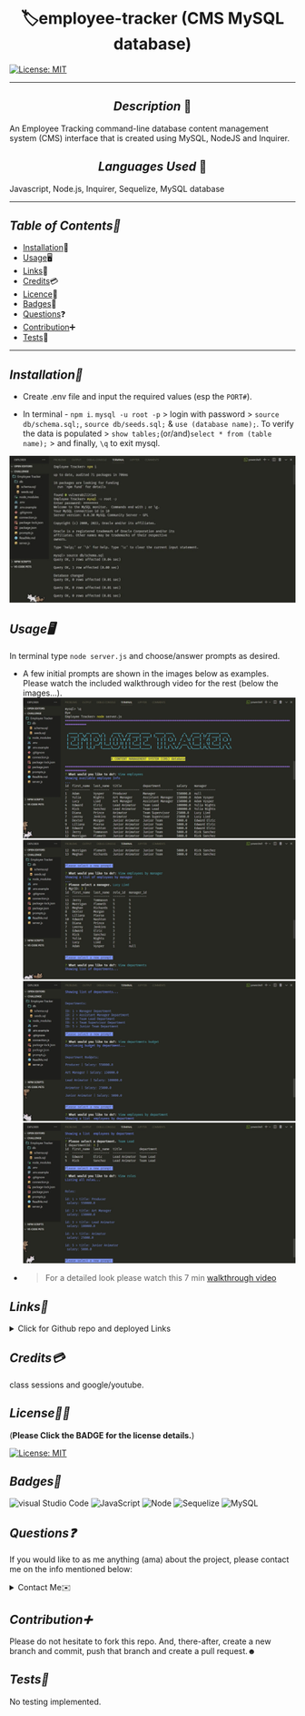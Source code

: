 # <div align="center"> 🏷️**employee-tracker (CMS MySQL database)** </div>

[![License: MIT](https://img.shields.io/badge/License-MIT-yellow.svg)](https://choosealicense.com/licenses/mit/)

---

## <div align="center"> _Description_ 📝</div>

An Employee Tracking command-line database content management system (CMS) interface that is created using MySQL, NodeJS and Inquirer.

## <div align="center"> _Languages Used_ 💬</div>

Javascript, Node.js, Inquirer, Sequelize, MySQL database

---

## _Table of Contents📖_

- [Installation](#Installation)💾
- [Usage](#Usage)🖥
- [Links](#Links)📎
- [Credits](#Credits)💳
- [Licence](#License)🪪
- [Badges](#Badges)🦡
- [Questions](#Questions)❓
- [Contribution](#Contribution)➕
- [Tests](#Tests)🧪

---

## _Installation💾_

- Create .env file and input the required values (esp the `PORT#`).

- In terminal - `npm i`. `mysql -u root -p` > login with password > `source db/schema.sql;`, `source db/seeds.sql;` & `use (database name);`. To verify the data is populated > `show tables;`(or/and)`select * from (table name);` > and finally, `\q` to exit mysql.

![MySQL_DB](./media/MySQL_DB.gif "Db seeding and verifying")

## _Usage🖥_

In terminal type `node server.js` and choose/answer prompts as desired. 
* A few initial prompts are shown in the images below as examples. Please watch the included walkthrough video for the rest (below the images...).
![Emp](./media/sql_view1_Emp.jpg "view employees")
![EbM](./media/sql_view2_EbM.jpg "view employees by manager")
![Dpt](./media/sql_view3_Dpt.jpg "View departments and view departments budget")
![roles](./media/sql_view4_roles.jpg "view roles")

- > For a detailed look please watch this 7 min [walkthrough video](https://drive.google.com/file/d/1vjS4261f1Mw3nlz49aej7_PHurJfcN9g/view)

## _Links📎_

<details>

<summary>Click for Github repo and deployed Links</summary>

- <https://github.com/A-N26/Employee-tracker-SQL.git>

- No deployed link available for this one.

</details>

## _Credits💳_

class sessions and google/youtube.

## _License🪪🦡_

(**Please Click the BADGE for the license details.**)

[![License: MIT](https://img.shields.io/badge/License-MIT-yellow.svg)](https://choosealicense.com/licenses/mit/)

## _Badges🦡_

![visual Studio Code](https://img.shields.io/badge/Visual_Studio_Code-0078D4?style=for-the-badge&logo=visual%20studio%20code&logoColor=white) ![JavaScript](https://img.shields.io/badge/JavaScript-323330?style=for-the-badge&logo=javascript&logoColor=F7DF1E) ![Node](https://img.shields.io/badge/Node.js-43853D?style=for-the-badge&logo=node.js&logoColor=white) ![Sequelize](https://img.shields.io/badge/Sequelize-52B0E7?style=for-the-badge&logo=Sequelize&logoColor=white) ![MySQL](https://img.shields.io/badge/mysql-%2300f.svg?style=for-the-badge&logo=mysql&logoColor=white)

## _Questions❓_

If you would like to as me anything (ama) about the project, please contact me on the info mentioned below:

<details>

<summary>Contact Me✉️</summary>

- My GitHub Profile - [A-N26](https://github.com/A-N26)

- e-mail - [📧](A-N26@github.com)

</details>

## _Contribution➕_

Please do not hesitate to fork this repo. And, there-after, create a new branch and commit, push that branch and create a pull request.☻

## _Tests🧪_

No testing implemented.

